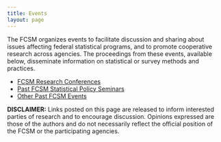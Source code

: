 ```yaml
---
title: Events
layout: page
---
```

<p>The FCSM organizes events to facilitate discussion and sharing about issues affecting federal statistical programs, and to promote cooperative research across agencies.  The proceedings from these events, available below, disseminate information on statistical or survey methods and practices. </p>
<ul>
  <li><a href="resources/research.html">FCSM Research Conferences</a></li>
  <li><a href="resources/statisticalPolicySeminars.html">Past FCSM Statistical Policy Seminars</a></li>
  <li><a href="past-events.html">Other Past FCSM Events</a></li>
</ul>

<p><b>DISCLAIMER:</b> Links posted on this page are released to inform interested parties of research and to encourage discussion. Opinions expressed are those of the authors and do not necessarily reflect the official position of the FCSM or the participating agencies. </p>
